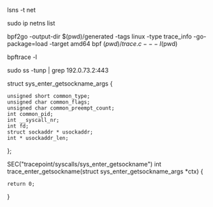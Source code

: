 lsns -t net


sudo ip netns list


bpf2go -output-dir $(pwd)/generated -tags linux -type trace_info -go-package=load -target amd64 bpf $(pwd)/trace.c -- -I$(pwd)

bpftrace -l

sudo ss -tunp | grep 192.0.73.2:443


struct sys_enter_getsockname_args {

    unsigned short common_type;      
    unsigned char common_flags;    
    unsigned char common_preempt_count;  
    int common_pid;  
    int __syscall_nr;
    int fd;  
    struct sockaddr * usockaddr;     
    int * usockaddr_len;    
    

};

SEC("tracepoint/syscalls/sys_enter_getsockname")
int trace_enter_getsockname(struct sys_enter_getsockname_args *ctx) {

    


    return 0;
}










